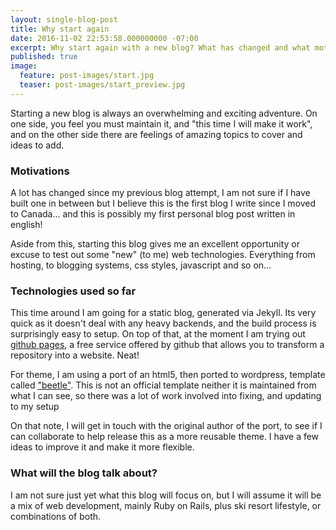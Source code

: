 ```yaml
---
layout: single-blog-post
title: Why start again
date: 2016-11-02 22:53:58.000000000 -07:00
excerpt: Why start again with a new blog? What has changed and what motivates me this time around?
published: true
image:
  feature: post-images/start.jpg
  teaser: post-images/start_preview.jpg
---
```

Starting a new blog is always an overwhelming and exciting adventure. On one side, you feel you must maintain it, and "this time I will make it work", and on the other side there are feelings of amazing topics to cover and ideas to add.

### Motivations

A lot has changed since my previous blog attempt, I am not sure if I have built one in between but I believe this is the first blog I write since I moved to Canada... and this is possibly my first personal blog post written in english!

Aside from this, starting this blog gives me an excellent opportunity or excuse to test out some "new" (to me) web technologies. Everything from hosting, to blogging systems, css styles, javascript and so on...


### Technologies used so far

This time around I am going for a static blog, generated via Jekyll. Its very quick as it doesn't deal with any heavy backends, and the build process is surprisingly easy to setup. On top of that, at the moment I am trying out [github pages](https://pages.github.com/), a free service offered by github that allows you to transform a repository into a website. Neat!

For theme, I am using a port of an html5, then ported to wordpress, template called ["beetle"](https://github.com/mebezac/beetle-jekyll). This is not an official template neither it is maintained from what I can see, so there was a lot of work involved into fixing, and updating to my setup

On that note, I will get in touch with the original author of the port, to see if I can collaborate to help release this as a more reusable theme. I have a few ideas to improve it and make it more flexible.

### What will the blog talk about?

I am not sure just yet what this blog will focus on, but I will assume it will be a mix of web development, mainly Ruby on Rails, plus ski resort lifestyle, or combinations of both.
